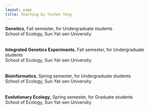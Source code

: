 ```yaml
---
layout: page
title: Teaching by Yuchen Yang
---
```

<div class="cv">
  <b>Genetics</b>, Fall semester, for Undergraduate students <br/>
  School of Ecology, Sun Yat-sen University<br/>
  <br/>
  <br/>
  <b>Integrated Genetics Experiments</b>, Fall semester, for Undergraduate students <br/>
  School of Ecology, Sun Yat-sen University<br/>
  <br/>
  <br/>
  <b>Bioinformatics</b>, Spring semester, for Undergraduate students<br/>
  School of Ecology, Sun Yat-sen University<br/>
  <br/>
  <br/>
  <b>Evolutionary Ecology</b>, Spring semester, for Graduate students <br/>
  School of Ecology, Sun Yat-sen University<br/>
<br/>

